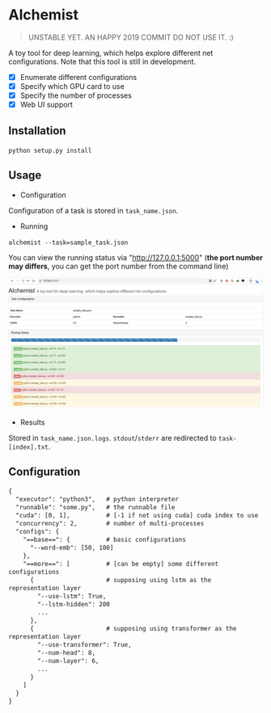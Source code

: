 # Alchemist

> UNSTABLE YET.
> AN HAPPY 2019 COMMIT
> DO NOT USE IT. :)


A toy tool for deep learning, which helps explore different net configurations. Note that this tool is still in development.

- [x] Enumerate different configurations
- [x] Specify which GPU card to use
- [x] Specify the number of processes
- [x] Web UI support

## Installation

`python setup.py install`

## Usage

- Configuration

Configuration of a task is stored in `task_name.json`.

- Running

`alchemist --task=sample_task.json`

You can view the running status via "http://127.0.0.1:5000" (**the port number may differs**, you can get the port number from the command line)

![sample](sample.png)

- Results

Stored in `task_name.json.logs`. `stdout`/`stderr` are redirected to `task-[index].txt`.

## Configuration

```
{
  "executor": "python3",   # python interpreter
  "runnable": "some.py",   # the runnable file
  "cuda": [0, 1],          # [-1 if not using cuda] cuda index to use
  "concurrency": 2,        # number of multi-processes 
  "configs": {
    "==base==": {          # basic configurations
      "--word-emb": [50, 100]
    },
    "==more==": [          # [can be empty] some different configurations
      {                    # supposing using lstm as the representation layer
        "--use-lstm": True,
        "--lstm-hidden": 200
        ...
      },
      {                    # supposing using transformer as the representation layer
        "--use-transformer": True,
        "--num-head": 8,
        "--num-layer": 6,
        ...
      }
    ]
  }
}
```
